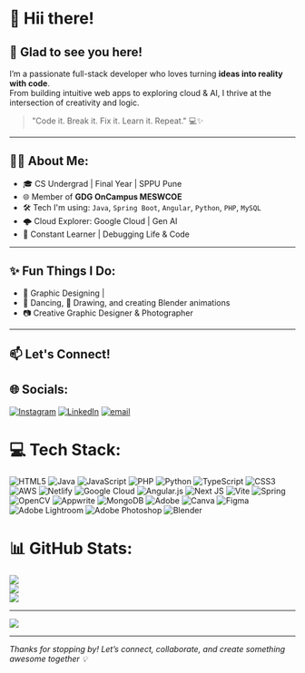 # 👋 Hii there!  


## 💫 Glad to see you here!

I’m a passionate full-stack developer who loves turning **ideas into reality with code**.  
From building intuitive web apps to exploring cloud & AI, I thrive at the intersection of creativity and logic.  

> "Code it. Break it. Fix it. Learn it. Repeat." 💻✨

---

## 👩‍💻 About Me:
- 🎓 CS Undergrad | Final Year | SPPU Pune  
- 🌐 Member of **GDG OnCampus MESWCOE**  
- 🛠️ Tech I'm using: `Java`, `Spring Boot`, `Angular`, `Python`, `PHP`, `MySQL`
- 🌩️ Cloud Explorer: Google Cloud | Gen AI 
- 🔁 Constant Learner | Debugging Life & Code  

---

## ✨ Fun Things I Do:
- 📝 Graphic Designing | 
- 💃 Dancing, 🎨 Drawing, and creating Blender animations  
- 📷 Creative Graphic Designer & Photographer  

---

## 📫 Let's Connect!


## 🌐 Socials:
[![Instagram](https://img.shields.io/badge/Instagram-%23E4405F.svg?logo=Instagram&logoColor=white)](https://www.instagram.com/viis_cameraroll/) [![LinkedIn](https://img.shields.io/badge/LinkedIn-%230077B5.svg?logo=linkedin&logoColor=white)](https://www.linkedin.com/in/vaishnavi-pawar-24b636215/) [![email](https://img.shields.io/badge/Email-D14836?logo=gmail&logoColor=white)](mailto:vaishnavipawar860@gmail.com) 

# 💻 Tech Stack:
![HTML5](https://img.shields.io/badge/html5-%23E34F26.svg?style=flat&logo=html5&logoColor=white) ![Java](https://img.shields.io/badge/java-%23ED8B00.svg?style=flat&logo=openjdk&logoColor=white) ![JavaScript](https://img.shields.io/badge/javascript-%23323330.svg?style=flat&logo=javascript&logoColor=%23F7DF1E) ![PHP](https://img.shields.io/badge/php-%23777BB4.svg?style=flat&logo=php&logoColor=white) ![Python](https://img.shields.io/badge/python-3670A0?style=flat&logo=python&logoColor=ffdd54) ![TypeScript](https://img.shields.io/badge/typescript-%23007ACC.svg?style=flat&logo=typescript&logoColor=white) ![CSS3](https://img.shields.io/badge/css3-%231572B6.svg?style=flat&logo=css3&logoColor=white) ![AWS](https://img.shields.io/badge/AWS-%23FF9900.svg?style=flat&logo=amazon-aws&logoColor=white) ![Netlify](https://img.shields.io/badge/netlify-%23000000.svg?style=flat&logo=netlify&logoColor=#00C7B7) ![Google Cloud](https://img.shields.io/badge/GoogleCloud-%234285F4.svg?style=flat&logo=google-cloud&logoColor=white) ![Angular.js](https://img.shields.io/badge/angular.js-%23E23237.svg?style=flat&logo=angularjs&logoColor=white) ![Next JS](https://img.shields.io/badge/Next-black?style=flat&logo=next.js&logoColor=white) ![Vite](https://img.shields.io/badge/vite-%23646CFF.svg?style=flat&logo=vite&logoColor=white) ![Spring](https://img.shields.io/badge/spring-%236DB33F.svg?style=flat&logo=spring&logoColor=white) ![OpenCV](https://img.shields.io/badge/opencv-%23white.svg?style=flat&logo=opencv&logoColor=white) ![Appwrite](https://img.shields.io/badge/Appwrite-%23FD366E.svg?style=flat&logo=appwrite&logoColor=white) ![MongoDB](https://img.shields.io/badge/MongoDB-%234ea94b.svg?style=flat&logo=mongodb&logoColor=white) ![Adobe](https://img.shields.io/badge/adobe-%23FF0000.svg?style=flat&logo=adobe&logoColor=white) ![Canva](https://img.shields.io/badge/Canva-%2300C4CC.svg?style=flat&logo=Canva&logoColor=white) ![Figma](https://img.shields.io/badge/figma-%23F24E1E.svg?style=flat&logo=figma&logoColor=white) ![Adobe Lightroom](https://img.shields.io/badge/Adobe%20Lightroom-31A8FF.svg?style=flat&logo=Adobe%20Lightroom&logoColor=white) ![Adobe Photoshop](https://img.shields.io/badge/adobe%20photoshop-%2331A8FF.svg?style=flat&logo=adobe%20photoshop&logoColor=white) ![Blender](https://img.shields.io/badge/blender-%23F5792A.svg?style=flat&logo=blender&logoColor=white)
# 📊 GitHub Stats:
![](https://github-readme-stats.vercel.app/api?username=vaishnavipawar123&theme=tokyonight&hide_border=false&include_all_commits=false&count_private=false)<br/>
![](https://nirzak-streak-stats.vercel.app/?user=vaishnavipawar123&theme=tokyonight&hide_border=false)<br/>
![](https://github-readme-stats.vercel.app/api/top-langs/?username=vaishnavipawar123&theme=tokyonight&hide_border=false&include_all_commits=false&count_private=false&layout=compact)

---
[![](https://visitcount.itsvg.in/api?id=vaishnavipawar123&icon=0&color=0)](https://visitcount.itsvg.in)

<!-- Proudly created with GPRM ( https://gprm.itsvg.in ) -->

---

_Thanks for stopping by! Let’s connect, collaborate, and create something awesome together 💡_
